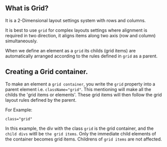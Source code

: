 ## What is Grid?

It is a 2-Dimensional layout settings system with rows and columns.

It is best to use `grid` for complex layouts settings where alignment is required in two direction, it aligns items along two axis (row and column) simultaneously.

When we define an element as a `grid` its childs (grid items) are automatically arranged according to the rules defined in `grid` as a parent.

## Creating a Grid container.

To make an element a `grid container`, you write the `grid` property into a parent element i.e. `className="grid"`. This mentioning will make all the childs the 'grid items or elements'. These grid items will then follow the grid layout rules defined by the parent.

For Example:

`class="grid"`

In this example, the div with the class `grid` is the grid container, and the `child divs` witll be `the grid items`. Only the immediate child elements of the container becomes grid items. Childrens of `grid items` are not affected.
